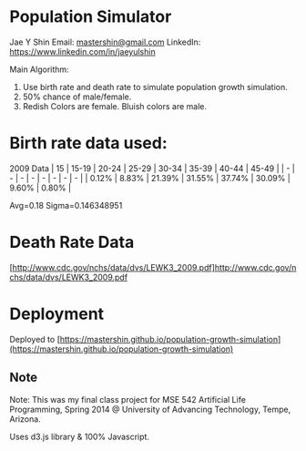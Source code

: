 # Population Simulator

Jae Y Shin
Email: mastershin@gmail.com
LinkedIn: https://www.linkedin.com/in/jaeyulshin

Main Algorithm: 
1. Use birth rate and death rate to simulate population growth simulation. 
2. 50% chance of male/female.
3. Redish Colors are female. Bluish colors are male.

# Birth rate data used:
2009 Data
| 15 | 15-19 | 20-24 | 25-29 | 30-34 | 35-39 | 40-44 | 45-49 |
| - | - | - | - | - | - | - | - | 
| 0.12% | 8.83% | 21.39% | 31.55% | 37.74% | 30.09% | 9.60% | 0.80% |

Avg=0.18	Sigma=0.146348951

# Death Rate Data
[http://www.cdc.gov/nchs/data/dvs/LEWK3_2009.pdf]http://www.cdc.gov/nchs/data/dvs/LEWK3_2009.pdf

# Deployment
Deployed to [https://mastershin.github.io/population-growth-simulation](https://mastershin.github.io/population-growth-simulation)

## Note
Note: This was my final class project for
   MSE 542 Artificial Life Programming, Spring 2014 @ University of Advancing Technology, Tempe, Arizona.

Uses d3.js library & 100% Javascript.
